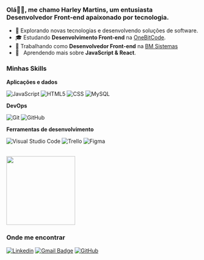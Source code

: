 

<h3>Olá👋🏻, me chamo Harley Martins, um entusiasta Desenvolvedor Front-end apaixonado por tecnologia.</h3>

- 🤔 Explorando novas tecnologias e desenvolvendo soluções de software.
- 🎓 Estudando **Desenvolvimento Front-end** na <a href="www.onebitcode.com">OneBitCode</a>.
- 💼 Trabalhando como **Desenvolvedor Front-end** na <a href="#">BM Sistemas</a>
- 🌱 &nbsp; Aprendendo mais sobre **JavaScript & React**.

<h3>Minhas Skills</h3>

**Aplicações e dados**



![JavaScript](https://img.shields.io/badge/-JavaScript-333333?style=flat&logo=javascript)
![HTML5](https://img.shields.io/badge/-HTML5-333333?style=flat&logo=HTML5)
![CSS](https://img.shields.io/badge/-CSS-333333?style=flat&logo=CSS3&logoColor=1572B6)
![MySQL](https://img.shields.io/badge/-MySQL-333333?style=flat&logo=mysql)


**DevOps**

![Git](https://img.shields.io/badge/-Git-333333?style=flat&logo=git)
![GitHub](https://img.shields.io/badge/-GitHub-333333?style=flat&logo=github)


**Ferramentas de desenvolvimento**

![Visual Studio Code](https://img.shields.io/badge/-Visual%20Studio%20Code-333333?style=flat&logo=visual-studio-code&logoColor=007ACC)
![Trello](https://img.shields.io/badge/-Trello-333333?style=flat&logo=trello&logoColor=007ACC)
![Figma](https://img.shields.io/badge/-Figma-333333?style=flat&logo=figma&logoColor=007ACC)


<br/>

<a href="https://github.com/iuricode" title="Perfil do Harley">
  <img height="180em" src="https://github-readme-stats.vercel.app/api?username=HarleyMartins&theme=dracula&show_icons=true" />
</a>

<h3>Onde me encontrar</h3>

[![Linkedin](https://img.shields.io/badge/-HarleyMartins-blue?style=flat-square&logo=Linkedin&logoColor=white&link=www.linkedin.com/in/harleymartins/)]()
[![Gmail Badge](https://img.shields.io/badge/-harleysztdev@gmail.com-006bed?style=flat-square&logo=Gmail&logoColor=white&link=mailto:harleysztdev@gmail.com)](mailto:harleysztdev@gmail.com)
[![GitHub](https://img.shields.io/github/followers/iuricode?label=follow&style=social)](github.com/HarleyMartins)
